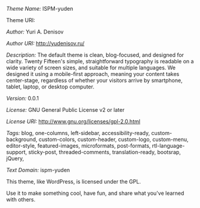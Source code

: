 *Theme Name:* ISPM-yuden

Theme URI: 

*Author:* Yuri A. Denisov

*Author URI:* http://yudenisov.ru/

*Description:* The default theme is clean, blog-focused, and designed for clarity. Twenty Fifteen's simple, straightforward typography is readable on a wide variety of screen sizes, and suitable for multiple 
languages. We designed it using a mobile-first approach, meaning your content takes center-stage, regardless of whether your visitors arrive by smartphone, tablet, laptop, or desktop computer.

*Version:* 0.0.1

*License:* GNU General Public License v2 or later

*License URI:* http://www.gnu.org/licenses/gpl-2.0.html

*Tags:* blog, one-columns, left-sidebar, accessibility-ready, custom-background, custom-colors, custom-header, custom-logo, custom-menu, editor-style, featured-images, microformats, post-formats, rtl-language-support, sticky-post, threaded-comments, translation-ready, bootsrap, jQuery,

*Text Domain:* ispm-yuden

This theme, like WordPress, is licensed under the GPL.

Use it to make something cool, have fun, and share what you've learned with others.
